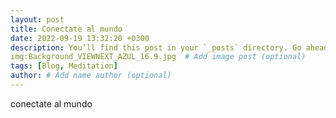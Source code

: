 ```yaml
---
layout: post
title: Conectate al mundo
date: 2022-09-19 13:32:20 +0300
description: You’ll find this post in your `_posts` directory. Go ahead and edit it and re-build the site to see your changes. # Add post description (optional)
img:Background_VIEWNEXT_AZUL_16.9.jpg  # Add image post (optional)
tags: [Blog, Meditation]
author: # Add name author (optional)
---
```

conectate al mundo
